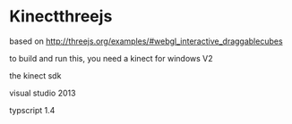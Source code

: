Kinectthreejs
=========

based on http://threejs.org/examples/#webgl_interactive_draggablecubes

to build and run this, you need a kinect for windows V2

the kinect sdk

visual studio 2013

typscript 1.4


